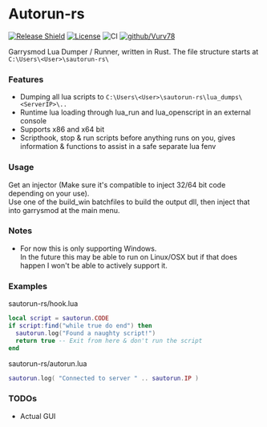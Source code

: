 # Autorun-rs
[![Release Shield](https://img.shields.io/github/v/release/Vurv78/Autorun-rs)](https://github.com/Vurv78/Autorun-rs/releases/latest)
[![License](https://img.shields.io/github/license/Vurv78/Autorun-rs?color=red)](https://opensource.org/licenses/Apache-2.0)
![CI](https://github.com/Vurv78/Autorun-rs/workflows/Build/badge.svg) [![github/Vurv78](https://img.shields.io/discord/824727565948157963?color=7289DA&label=chat&logo=discord)](https://discord.gg/epJFC6cNsw)

Garrysmod Lua Dumper / Runner, written in Rust.
The file structure starts at ``C:\Users\<User>\sautorun-rs\``

### Features
* Dumping all lua scripts to ``C:\Users\<User>\sautorun-rs\lua_dumps\<ServerIP>\..``
* Runtime lua loading through lua_run and lua_openscript in an external console
* Supports x86 and x64 bit
* Scripthook, stop & run scripts before anything runs on you, gives information & functions to assist in a safe separate lua fenv

### Usage
Get an injector (Make sure it's compatible to inject 32/64 bit code depending on your use).  
Use one of the build_win batchfiles to build the output dll, then inject that into garrysmod at the main menu.  

### Notes
* For now this is only supporting Windows.  
  In the future this may be able to run on Linux/OSX but if that does happen I won't be able to actively support it.

### Examples

sautorun-rs/hook.lua
```lua
local script = sautorun.CODE
if script:find("while true do end") then
  sautorun.log("Found a naughty script!")
  return true -- Exit from here & don't run the script
end
```

sautorun-rs/autorun.lua
```lua
sautorun.log( "Connected to server " .. sautorun.IP )
```

### TODOs
* Actual GUI